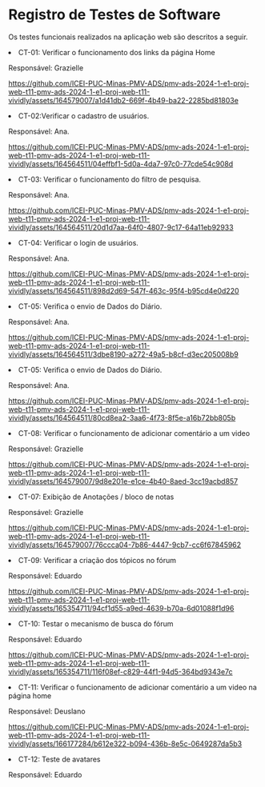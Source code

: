 # Registro de Testes de Software
Os testes funcionais realizados na aplicação web são descritos a seguir.

  <li>CT-01: Verificar o funcionamento dos links da página Home

  Responsável: Grazielle
  

https://github.com/ICEI-PUC-Minas-PMV-ADS/pmv-ads-2024-1-e1-proj-web-t11-pmv-ads-2024-1-e1-proj-web-t11-vividly/assets/164579007/a1d41db2-669f-4b49-ba22-2285bd81803e


<li> CT-02:Verificar o cadastro de usuários.

  Responsável: Ana. 
  

https://github.com/ICEI-PUC-Minas-PMV-ADS/pmv-ads-2024-1-e1-proj-web-t11-pmv-ads-2024-1-e1-proj-web-t11-vividly/assets/164564511/04effbf1-5d0a-4da7-97c0-77cde54c908d




<li> CT-03: Verificar o funcionamento do filtro de pesquisa.

  Responsável: Ana. 


https://github.com/ICEI-PUC-Minas-PMV-ADS/pmv-ads-2024-1-e1-proj-web-t11-pmv-ads-2024-1-e1-proj-web-t11-vividly/assets/164564511/20d1d7aa-64f0-4807-9c17-64a11eb92933



<li> CT-04: Verificar o login de usuários.

  Responsável: Ana. 

  

https://github.com/ICEI-PUC-Minas-PMV-ADS/pmv-ads-2024-1-e1-proj-web-t11-pmv-ads-2024-1-e1-proj-web-t11-vividly/assets/164564511/898d2d69-547f-463c-95f4-b95cd4e0d220





<li> CT-05: Verifica o envio de Dados do Diário.

  Responsável: Ana. 
  
https://github.com/ICEI-PUC-Minas-PMV-ADS/pmv-ads-2024-1-e1-proj-web-t11-pmv-ads-2024-1-e1-proj-web-t11-vividly/assets/164564511/3dbe8190-a272-49a5-b8cf-d3ec205008b9

 <li> CT-05: Verifica o envio de Dados do Diário.

  Responsável: Ana.
  
https://github.com/ICEI-PUC-Minas-PMV-ADS/pmv-ads-2024-1-e1-proj-web-t11-pmv-ads-2024-1-e1-proj-web-t11-vividly/assets/164564511/80cd8ea2-3aa6-4f73-8f5e-a16b72bb805b


  <li> CT-08: Verificar o funcionamento de adicionar comentário a um video 

  Responsável: Grazielle

https://github.com/ICEI-PUC-Minas-PMV-ADS/pmv-ads-2024-1-e1-proj-web-t11-pmv-ads-2024-1-e1-proj-web-t11-vividly/assets/164579007/9d8e201e-e1ce-4b40-8aed-3cc19acbd857

 <li>CT-07: Exibição de Anotações / bloco de notas


  Responsável: Grazielle

https://github.com/ICEI-PUC-Minas-PMV-ADS/pmv-ads-2024-1-e1-proj-web-t11-pmv-ads-2024-1-e1-proj-web-t11-vividly/assets/164579007/76ccca04-7b86-4447-9cb7-cc6f67845962

<li>CT-09: Verificar a criação dos tópicos no fórum


  Responsável: Eduardo

https://github.com/ICEI-PUC-Minas-PMV-ADS/pmv-ads-2024-1-e1-proj-web-t11-pmv-ads-2024-1-e1-proj-web-t11-vividly/assets/165354711/94cf1d55-a9ed-4639-b70a-6d01088f1d96

<li>CT-10: Testar o mecanismo de busca do fórum


  Responsável: Eduardo

https://github.com/ICEI-PUC-Minas-PMV-ADS/pmv-ads-2024-1-e1-proj-web-t11-pmv-ads-2024-1-e1-proj-web-t11-vividly/assets/165354711/116f08ef-c829-44f1-94d5-364bd9343e7c

<li>CT-11: Verificar o funcionamento de adicionar comentário a um video na página home


  Responsável: Deuslano

  https://github.com/ICEI-PUC-Minas-PMV-ADS/pmv-ads-2024-1-e1-proj-web-t11-pmv-ads-2024-1-e1-proj-web-t11-vividly/assets/166177284/b612e322-b094-436b-8e5c-0649287da5b3

<li>CT-12: Teste de avatares


  Responsável: Eduardo

